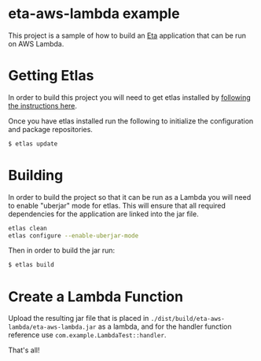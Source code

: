 # eta-aws-lambda example

This project is a sample of how to build an [Eta](http://eta-lang.org) application that can be run on AWS Lambda.

# Getting Etlas

In order to build this project you will need to get etlas installed by [following the instructions here](http://eta-lang.org/docs/html/getting-started.html#method-1-binary-installation).

Once you have etlas installed run the following to initialize the configuration and package repositories.

```bash
$ etlas update
```

# Building

In order to build the project so that it can be run as a Lambda you will need to enable "uberjar" mode for etlas.  This will ensure that all required dependencies for the application are linked into the jar file.

```bash
etlas clean
etlas configure --enable-uberjar-mode
```

Then in order to build the jar run:

```bash
$ etlas build
```

# Create a Lambda Function

Upload the resulting jar file that is placed in `./dist/build/eta-aws-lambda/eta-aws-lambda.jar` as a lambda, and for the handler function reference use `com.example.LambdaTest::handler`.

That's all!